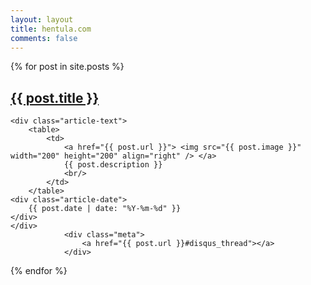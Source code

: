 ```yaml
---
layout: layout
title: hentula.com
comments: false
---
```


<div class="related">
  {% for post in site.posts %}
  <div class=" post-excerpt">
	<h2 class="title">
		<a href="{{ post.url }}">    {{ post.title }}</a> 
	</h2>

	<div class="article-text">
		<table>
			<td>
				<a href="{{ post.url }}"> <img src="{{ post.image }}" width="200" height="200" align="right" /> </a>
				{{ post.description }}
				<br/>
			</td>
 		</table>
	<div class="article-date">
		{{ post.date | date: "%Y-%m-%d" }}
	</div>
	</div>
				<div class="meta">
					<a href="{{ post.url }}#disqus_thread"></a>
				</div>
  </div>
  {% endfor %}
</div>
